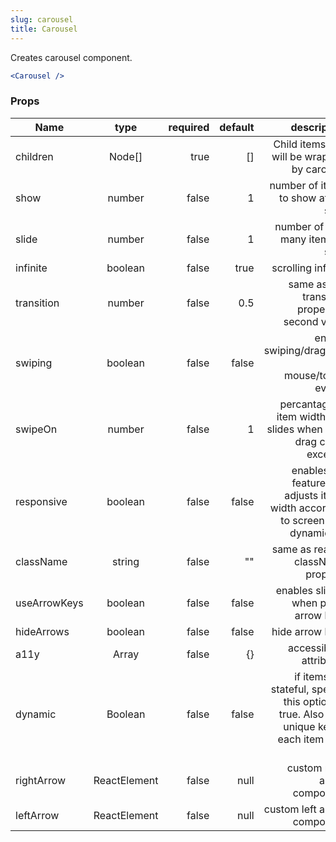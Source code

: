 ```yaml
---
slug: carousel
title: Carousel
---
```


Creates carousel component.

```jsx
<Carousel />
```

### Props

| Name         |     type     | required | default |                                                                                     descripiton |
| ------------ | :----------: | -------: | ------: | ----------------------------------------------------------------------------------------------: |
| children     |    Node[]    |     true |      [] |                                                    Child items that will be wrapped by carousel |
| show         |    number    |    false |       1 |                                                            number of items to show at per slide |
| slide        |    number    |    false |       1 |                                                               number of how many items to slide |
| infinite     |   boolean    |    false |    true |                                                                              scrolling infinity |
| transition   |    number    |    false |     0.5 |                                                  same as css transition property's second value |
| swiping      |   boolean    |    false |   false |                                                 enable swiping/dragging with mouse/touch events |
| swipeOn      |    number    |    false |       1 |                               percantage of item width that slides when user drag count exceeds |
| responsive   |   boolean    |    false |   false |               enables the feature that adjusts items width according to screen size dynamically |
| className    |    string    |    false |      "" |                                                              same as react's className property |
| useArrowKeys |   boolean    |    false |   false |                                                           enables sliding when press arrow keys |
| hideArrows   |   boolean    |    false |   false |                                                                                 hide arrow keys |
| a11y         |    Array     |    false |      {} |                                                                        accessibility attributes |
| dynamic      |   Boolean    |    false |   false | if items are stateful, specify this option as true. Also give unique key to each item (like id) |
| rightArrow   | ReactElement |    false |    null |                                                                    custom right arrow component |
| leftArrow    | ReactElement |    false |    null |                                                                     custom left arrow component |
